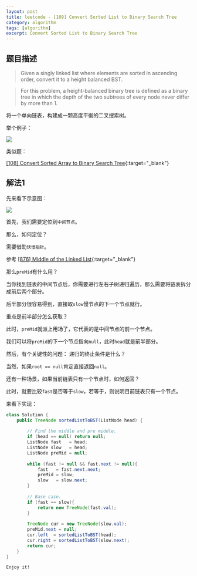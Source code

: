 ```yaml
---
layout: post
title: leetcode - [109] Convert Sorted List to Binary Search Tree
category: algorithm
tags: [algorithm]
excerpt: Convert Sorted List to Binary Search Tree
---
```


## 题目描述  

> Given a singly linked list where elements are sorted in ascending order, convert it to a height balanced BST.  

> For this problem, a height-balanced binary tree is defined as a binary tree in which the depth of the two subtrees of every node never differ by more than 1.  



将一个单向链表，构建成一颗高度平衡的二叉搜索树。  

举个例子：  

![](https://yyc-images.oss-cn-beijing.aliyuncs.com/leetcode_109_demo.png)  

类似题：  

[[108] Convert Sorted Array to Binary Search Tree](http://yaoyichen.cn/algorithm/2020/04/16/leetcode-108.html){:target="_blank"}  


## 解法1  

先来看下示意图：  


![](https://yyc-images.oss-cn-beijing.aliyuncs.com/leetcode_109_common.png)  

首先，我们需要定位到`中间节点`。  

那么，如何定位？  

需要借助`快慢指针`。    

参考 [[876] Middle of the Linked List](http://yaoyichen.cn/algorithm/2020/03/24/leetcode-876.html){:target="_blank"}  

那么`preMid`有什么用？  

当你找到链表的中间节点后，你需要进行左右子树递归遍历，那么需要将链表拆分成前后两个部分。  

后半部分很容易得到，直接取`slow`慢节点的下一个节点就行。  

重点是前半部分怎么获取？  

此时，`preMid`就派上用场了，它代表的是中间节点的前一个节点。  

我们可以将`preMid`的下一个节点指向`null`，此时`head`就是前半部分。  


然后，有个关键性的问题： 递归的终止条件是什么？  

当然，如果`root == null`肯定直接返回`null`。  

还有一种场景，如果当前链表只有一个节点时，如何返回？  

此时，就要比较`fast`是否等于`slow`，若等于，则说明目前链表只有一个节点。  


来看下实现：  

``` java
class Solution {
    public TreeNode sortedListToBST(ListNode head) {
        
        // Find the middle and pre middle.
        if (head == null) return null;
        ListNode fast   = head;
        ListNode slow   = head;
        ListNode preMid = null;
        
        while (fast != null && fast.next != null){
            fast   = fast.next.next;
            preMid = slow;
            slow   = slow.next;
        }
        
        // Base case.
        if (fast == slow){
            return new TreeNode(fast.val);
        }
        
        TreeNode cur = new TreeNode(slow.val);
        preMid.next = null;
        cur.left  = sortedListToBST(head);
        cur.right = sortedListToBST(slow.next);
        return cur;
    }
}
```


`Enjoy it!`